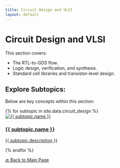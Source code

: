 ```yaml
---
title: Circuit Design and VLSI
layout: default
---
```


# Circuit Design and VLSI

This section covers:
- The RTL-to-GDS flow.
- Logic design, verification, and synthesis.
- Standard cell libraries and transistor-level design.

## **Explore Subtopics:**
Below are key concepts within this section:

<div class="subtopic-grid">
  {% for subtopic in site.data.circuit_design %}
    <div class="subtopic-card">
      <a href="{{ subtopic.link }}">
        <img src="{{ subtopic.image }}" alt="{{ subtopic.name }}">
        <h3>{{ subtopic.name }}</h3>
        <p>{{ subtopic.description }}</p>
      </a>
    </div>
  {% endfor %}
</div>

[🔙 Back to Main Page](/SiliWiki/)
